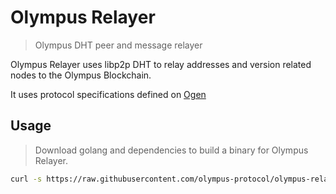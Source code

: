 # Olympus Relayer
> Olympus DHT peer and message relayer

Olympus Relayer uses libp2p DHT to relay addresses and version related nodes to the Olympus Blockchain.

It uses protocol specifications defined on [Ogen](https://github.com/olympus-protocol/ogen)

## Usage

> Download golang and dependencies to build a binary for Olympus Relayer.

```bash
curl -s https://raw.githubusercontent.com/olympus-protocol/olympus-relayer/master/scripts/install.sh | sudo bash
```

